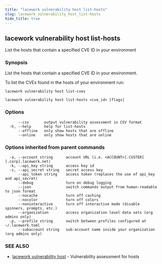 ```yaml
---
title: "lacework vulnerability host list-hosts"
slug: lacework_vulnerability_host_list-hosts
hide_title: true
---
```


## lacework vulnerability host list-hosts

List the hosts that contain a specified CVE ID in your environment

### Synopsis

List the hosts that contain a specified CVE ID in your environment.

To list the CVEs found in the hosts of your environment run:

    lacework vulnerability host list-cves

```
lacework vulnerability host list-hosts <cve_id> [flags]
```

### Options

```
      --csv       output vulnerability assessment in CSV format
  -h, --help      help for list-hosts
      --offline   only show hosts that are offline
      --online    only show hosts that are online
```

### Options inherited from parent commands

```
  -a, --account string      account URL (i.e. <ACCOUNT>[.CUSTER][.corp].lacework.net)
  -k, --api_key string      access key id
  -s, --api_secret string   secret access key
      --api_token string    access token (replaces the use of api_key and api_secret)
      --debug               turn on debug logging
      --json                switch commands output from human-readable to json format
      --nocache             turn off caching
      --nocolor             turn off colors
      --noninteractive      turn off interactive mode (disable spinners, prompts, etc.)
      --organization        access organization level data sets (org admins only)
  -p, --profile string      switch between profiles configured at ~/.lacework.toml
      --subaccount string   sub-account name inside your organization (org admins only)
```

### SEE ALSO

* [lacework vulnerability host](lacework_vulnerability_host.md)	 - Vulnerability assessment for hosts

